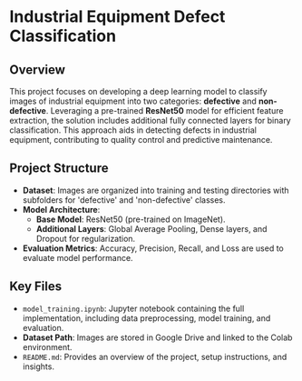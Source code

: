 # Industrial Equipment Defect Classification

## Overview
This project focuses on developing a deep learning model to classify images of industrial equipment into two categories: **defective** and **non-defective**. Leveraging a pre-trained **ResNet50** model for efficient feature extraction, the solution includes additional fully connected layers for binary classification. This approach aids in detecting defects in industrial equipment, contributing to quality control and predictive maintenance.

## Project Structure
- **Dataset**: Images are organized into training and testing directories with subfolders for 'defective' and 'non-defective' classes.
- **Model Architecture**:
  - **Base Model**: ResNet50 (pre-trained on ImageNet).
  - **Additional Layers**: Global Average Pooling, Dense layers, and Dropout for regularization.
- **Evaluation Metrics**: Accuracy, Precision, Recall, and Loss are used to evaluate model performance.

## Key Files
- `model_training.ipynb`: Jupyter notebook containing the full implementation, including data preprocessing, model training, and evaluation.
- **Dataset Path**: Images are stored in Google Drive and linked to the Colab environment.
- `README.md`: Provides an overview of the project, setup instructions, and insights.
